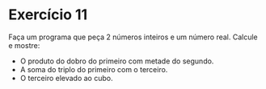 # Exercício 11

Faça um programa que peça 2 números inteiros e um número real. Calcule e mostre:

- O produto do dobro do primeiro com metade do segundo.
- A soma do triplo do primeiro com o terceiro.
- O terceiro elevado ao cubo.
